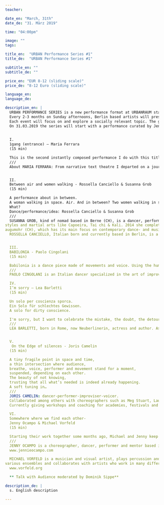 ```yaml
---
teacher:

date_en: "March, 31th"
date_de: "31. März 2019"

time: "04:00pm"

image: ""
tags:

title_en:  "URBAN Performance Series #1"
title_de:  "URBAN Performance Series #1"

subtitle_en: ""
subtitle_de: ""

price_en: "EUR 8-12 (sliding scale)"
price_de: "8-12 Euro (sliding scale)"

language_en:
language_de:

description_en: |  
  URBAN PERFORMANCE SERIES is a new performance format at URBANRAUM starting in March 2019. This new program is a collaboration between dancer and choreographer Jenny Ocampo and URBANRAUM.
  Every 2-3 months on Sunday afternoons, Berlin based artists will present several short performances (about 20 minutes each).   The performances will be staged with minimal technical support, to allow the audience to fully experience their simplicity and rawness.
  Each event will focus on and explore a socially relevant topic. The goal is for improvisation to become the medium and method to actively reflect on these topics. URBAN PERFORMANCE SERIES hopes to foster an exchange of impulses and new perspectives between artists and audience by creating a dialogue about the artistic process of improvisation.
  On 31.03.2019 the series will start with a performance curated by Jenny Ocampo. For the following performance on 19.05.2019 there will be an OPEN CALL starting mid March.
  
  
  I.  
  1gang (entrance) – Maria Ferrara  
  (15 min)  

  This is the second instantly composed performance I do with this title and this clothes rack. This solo work is a follow-up of the investigation on walking that I did for the ensemble piece GANG. I am subordinating the movement to the initiatives of the lower limbs and in parallel I am also playing with the idea of in/out and going in/coming out which are always relative to where we are physically or where we want to belong.
  ///  
  About MARIA FERRARA: From narrative text theatre I departed on a journey through physical theatre, clowning, devising, contemporary dance, instant composition and voice. I have performed in England, Spain, Germany and Austria combining all these approaches. I mainly make my own work in ensembles, duets or solo. I am a member of p.u.r.e. (performative urban research ensemble) since its onset and founder of the GANG ensemble.


  II.   
  Between air and women walking - Rossella Canciello & Susanna Grob  
  (15 min)  

  A performance about in between.  
  A woman walking in space. Air. And in between? Two women walking in space. And between? Between my eyes and her. Dreams. Between jacket and skin. Touch. Between heart and heartbeat. Sound. Between feet and stars. Moving colors. Between you and my shoulder.  
  What?  
  Dance/performance/idea: Rossella Canciello & Susanna Grob  
  ///  
  SUSANNA GROB, kind of nomad based in Berne (CH), is a dancer, performer, pedagogue & Shiatsu student with philosophical and educational background. She gained insights in different dance
styles and martial arts like Capoeira, Tai chi & Kali. 2014 she completed TIP, school for dance, improvisation & performance in Freiburg Brsg. With TAIMkollektiv (DE) and compagnie
augumohr (CH), which has its main focus on contemporary dance- and musicproductions as well as researches, she produced and performed several pieces.  
  ROSSELLA CANCIELLO, Italian born and currently based in Berlin, is a choreographer and dancer. Over the years she's worked with international dance companies and theatres. She collaborates with Susanne Linke, being involved in several projects and recently as an assistant for her workshops. As an educator she teaches contemporary technique, composition and improvisation. Besides her dancing work she also teaches GYROKINESIS® method.  


  III.   
  BABILONIA - Paolo Cingolani   
  (15 min)  

  Babilonia is a dance piece made of movements and voice. Using the human grammar as the natural score, the performance is sculptured by the body, sounds and text in unpredictable characters.  Different scenes and dynamics alternate each other in the flow of the present moment, instantly. Babilonia is the emblema of our times, a cultural orchestra in continuous negotiation and transformation, the expression of the personal identity in the flow of our complex society.   
  ///  
  PAOLO CINGOLANI is an Italian dancer specialized in the art of improvisation and instant composition. His work is characterized by a specific training on intuition as the first tool to create dance and text in performance. Since 2012 he is a member of Allen's Line company of Julyen Hamilton.  As freelance artist, Paolo has performed his pieces extensively in many European countries (2005-2019).  During the last years he has also developed a body’s technique resulting from the combination of Tai-Ji with the principles of contemporary dance.   

  IV.  
  I’m sorry – Lea Barletti  
  (15 min)  

  Un solo per coscienza sporca.  
  Ein Solo für schlechtes Gewissen.   
  A solo for dirty conscience.  

  I'm sorry, but I want to celebrate the mistake, the doubt, the detour, the moment of falling, of regret.  All that is not planned into our lives and shows our fragility and insecurity. I'm sorry!  
  ///  
  LEA BARLETTI, born in Rome, now Neuberlinerin, actress and author. As an emigrant in Germany, at first speechless, she gave herself a new inner body through movement and improvisation. In this direction she now begins to carry out personal research into performance with multilingual poetry/text and improvisational dance. She writes her own texts and poems daily, in Italian and now in her creative, dirty German.   


  V.   
   On the Edge of silences - Joris Camelin  
  (15 min)  

  A tiny fragile point in space and time,  
  a thin intersection where audience,  
  breathe, voice, performer and movement stand for a moment,  
  suspended, depending on each other.  
  The beauty of not knowing,  
  trusting that all what’s needed is indeed already happening.  
  A soft tuning in…  
  ///  
  JORIS CAMELIN: dancer-performer-improviser-voicer.
  Collaborated among others with choreographers such as Meg Stuart, Laurent Chetouane, Constanza Macras and Mark Tompkins.
  Currently giving workshops and coaching for academies, festivals and various projects around Europe, collaborating with people from many different fields (dancers, actors, musicians, architects and visual artists, among others). 

  VI.  
  Somewhere where we find each other-   
  Jenny Ocampo & Michael Vorfeld  
  (15 min)  

  Starting their work together some months ago, Michael and Jenny keep their hearts faifthful within composing every instant together, traveling at the same time in a personal dialog with space and time, materialized through body and sound.  
  ///  
  JENNY OCAMPO is a choreographer, dancer, performer and mentor based in Berlin. Since 2009 she has been working as a freelancer producing her own projects in collaboration with other artists and theatres of the free scene in Germany and South America. The works Mirage (2016), Damp Sheets (2017), The Canvas (2017) and S (2018), which premiered in Berlin, are among them. Her method, based on improvisation, links the perception of the inner and outer world into dance and performance.  
  www.jennieocampo.com    

  MICHAEL VORFELD is a musician and visual artist, plays percussion and self-designed string instruments and realizes electroacoustic sound pieces. He works in the field of experimental improvised music and sound art, realizing installations and performances with light and sound, and working with photography and film. In addition to his solo activities, he is a member of
various ensembles and collaborates with artists who work in many different art forms. Based in Berlin, his list of activities includes numerous concerts, performances and exhibitions in Europe, America, Asia and Australia.
  www.vorfeld.org  

  ** Talk with Audience moderated by Dominik Sippe**

description_de: |
  s. English description

---
```



